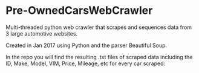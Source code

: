 # Pre-OwnedCarsWebCrawler
Multi-threaded python web crawler that scrapes and sequences data from 3 large automotive websites. 

Created in Jan 2017 using Python and the parser Beautiful Soup.

In the repo you will find the resulting <website>.txt files of scraped data including the ID, Make, Model, VIM, Price, Mileage, etc for every car scraped:
